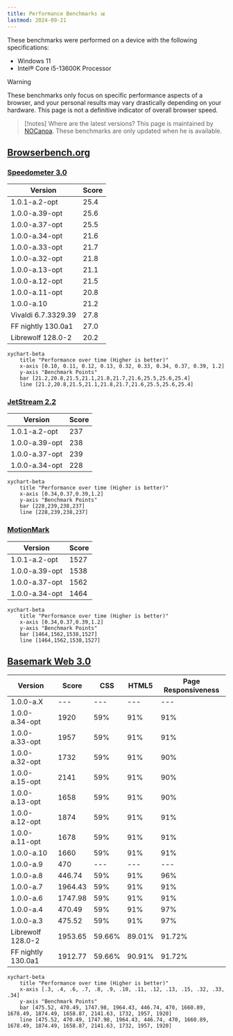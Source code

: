 ```yaml
---
title: Performance Benchmarks 📊
lastmod: 2024-09-21
---
```


These benchmarks were performed on a device with the following specifications:
* Windows 11
* Intel® Core i5-13600K Processor

> [!warning]
> These benchmarks only focus on specific performance aspects of a browser, and your personal results may vary drastically depending on your hardware.
> This page is not a definitive indicator of overall browser speed.

> [!notes] Where are the latest versions?
> This page is maintained by [NOCanoa](https://github.com/NOCanoa). These benchmarks are only updated when he is available.

## [Browserbench.org](https://browserbench.org/)

### [Speedometer 3.0](https://browserbench.org/Speedometer3.0/)

| Version | Score |
|-----------|-----|
| 1.0.1-a.2-opt | 25.4 |
| 1.0.0-a.39-opt | 25.6 |
| 1.0.0-a.37-opt | 25.5 |
| 1.0.0-a.34-opt | 21.6 |
| 1.0.0-a.33-opt | 21.7 |
| 1.0.0-a.32-opt | 21.8 |
| 1.0.0-a.13-opt | 21.1   |
| 1.0.0-a.12-opt | 21.5   |
| 1.0.0-a.11-opt | 20.8   |
| 1.0.0-a.10 | 21.2 |
| Vivaldi 6.7.3329.39| 27.8 |
| FF nightly 130.0a1 | 27.0 |
| Librewolf 128.0-2 | 20.2 |

```mermaid
xychart-beta
    title "Performance over time (Higher is better)"
    x-axis [0.10, 0.11, 0.12, 0.13, 0.32, 0.33, 0.34, 0.37, 0.39, 1.2]
    y-axis "Benchmark Points"
    bar [21.2,20.8,21.5,21.1,21.8,21.7,21.6,25.5,25.6,25.4]
    line [21.2,20.8,21.5,21.1,21.8,21.7,21.6,25.5,25.6,25.4]
```

### [JetStream 2.2](https://browserbench.org/JetStream/)

| Version | Score |
|-----------|-----|
| 1.0.1-a.2-opt | 237 |
| 1.0.0-a.39-opt | 238 |
| 1.0.0-a.37-opt | 239 |
| 1.0.0-a.34-opt | 228 |

```mermaid
xychart-beta
    title "Performance over time (Higher is better)"
    x-axis [0.34,0.37,0.39,1.2]
    y-axis "Benchmark Points"
    bar [228,239,238,237]
    line [228,239,238,237]
```

### [MotionMark](https://browserbench.org/MotionMark1.3.1/)

| Version | Score |
|-----------|-----|
| 1.0.1-a.2-opt | 1527 |
| 1.0.0-a.39-opt | 1538 |
| 1.0.0-a.37-opt | 1562 |
| 1.0.0-a.34-opt | 1464 |

```mermaid
xychart-beta
    title "Performance over time (Higher is better)"
    x-axis [0.34,0.37,0.39,1.2]
    y-axis "Benchmark Points"
    bar [1464,1562,1538,1527]
    line [1464,1562,1538,1527]
```

## [Basemark Web 3.0](https://web.basemark.com/)

| Version   | Score  |CSS | HTML5 | Page Responsiveness |
|-----------|-----|-----|-------|------------------------------|
| 1.0.0-a.X| --- | --- | --- | --- | --- |
| 1.0.0-a.34-opt | 1920 | 59% | 91% | 91% | 76% |
| 1.0.0-a.33-opt | 1957 | 59% | 91% | 91% | 76% |
| 1.0.0-a.32-opt | 1732 | 59% | 91% | 90% | 76% |
| 1.0.0-a.15-opt | 2141 | 59% | 91% | 90% | 76% |
| 1.0.0-a.13-opt | 1658 | 59% | 91% | 90% | 76% |
| 1.0.0-a.12-opt | 1874 | 59% | 91% | 91% | 76% |
| 1.0.0-a.11-opt | 1678 | 59% | 91% | 91% | 76% |
| 1.0.0-a.10 | 1660 | 59% | 91% | 91% | 76% |
| 1.0.0-a.9 | 470 | ---  | --- | ---  | ---  |
| 1.0.0-a.8 | 446.74  | 59% | 91%   | 96%                          |
| 1.0.0-a.7 | 1964.43 | 59% | 91%   | 91%                          |
| 1.0.0-a.6 | 1747.98 | 59% | 91%   | 91%                          |
| 1.0.0-a.4 | 470.49  | 59% | 91%   | 97%                          |
| 1.0.0-a.3 | 475.52  |59% | 91%   | 97%                           |
| Librewolf 128.0-2 | 1953.65 | 59.66% | 89.01%   | 91.72%        |
| FF nightly 130.0a1 | 1912.77 | 59.66% | 90.91%  | 91.72%        |


```mermaid
xychart-beta
    title "Performance over time (Higher is better)"
    x-axis [.3, .4, .6, .7, .8, .9, .10, .11, .12, .13, .15, .32, .33, .34]
    y-axis "Benchmark Points"
    bar [475.52, 470.49, 1747.98, 1964.43, 446.74, 470, 1660.89, 1678.49, 1874.49, 1658.87, 2141.63, 1732, 1957, 1920]
    line [475.52, 470.49, 1747.98, 1964.43, 446.74, 470, 1660.89, 1678.49, 1874.49, 1658.87, 2141.63, 1732, 1957, 1920]
```

